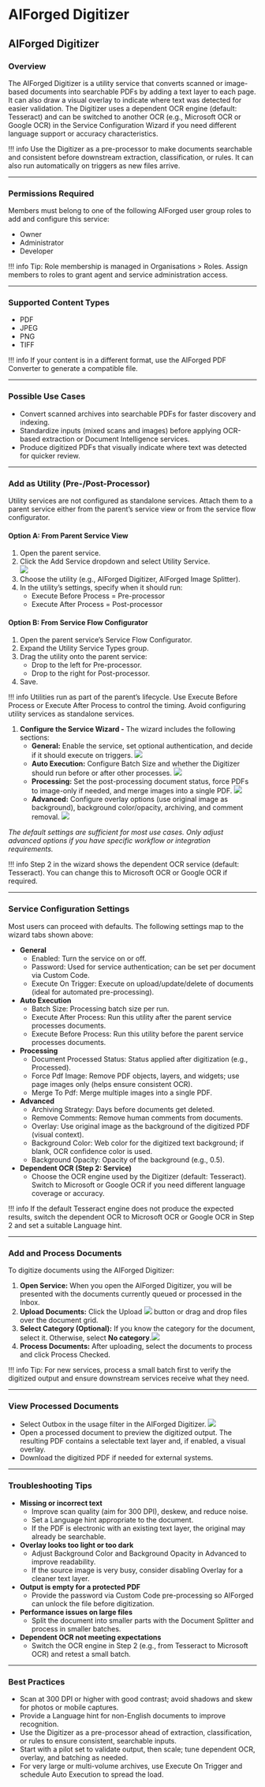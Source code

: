 # AIForged Digitizer

## AIForged Digitizer

### Overview

The AIForged Digitizer is a utility service that converts scanned or image-based documents into searchable PDFs by adding a text layer to each page. It can also draw a visual overlay to indicate where text was detected for easier validation. The Digitizer uses a dependent OCR engine (default: Tesseract) and can be switched to another OCR (e.g., Microsoft OCR or Google OCR) in the Service Configuration Wizard if you need different language support or accuracy characteristics.

!!! info
    Use the Digitizer as a pre-processor to make documents searchable and consistent before downstream extraction, classification, or rules. It can also run automatically on triggers as new files arrive.

***

### Permissions Required

Members must belong to one of the following AIForged user group roles to add and configure this service:

* Owner
* Administrator
* Developer

!!! info
    Tip: Role membership is managed in Organisations > Roles. Assign members to roles to grant agent and service administration access.

***

### Supported Content Types

* PDF
* JPEG
* PNG
* TIFF

!!! info
    If your content is in a different format, use the AIForged PDF Converter to generate a compatible file.

***

### Possible Use Cases

* Convert scanned archives into searchable PDFs for faster discovery and indexing.
* Standardize inputs (mixed scans and images) before applying OCR-based extraction or Document Intelligence services.
* Produce digitized PDFs that visually indicate where text was detected for quicker review.

***

### Add as Utility (Pre-/Post-Processor)

Utility services are not configured as standalone services. Attach them to a parent service either from the parent’s service view or from the service flow configurator.

#### Option A: From Parent Service View

1. Open the parent service.
2. Click the Add Service dropdown and select Utility Service.  
    ![](../../assets/image%20%28288%29.png)
3. Choose the utility (e.g., AIForged Digitizer, AIForged Image Splitter).
4. In the utility’s settings, specify when it should run:
    * Execute Before Process = Pre-processor
    * Execute After Process = Post-processor

#### Option B: From Service Flow Configurator

1. Open the parent service’s Service Flow Configurator.
2. Expand the Utility Service Types group.&#x20;
3. Drag the utility onto the parent service:
    * Drop to the left for Pre-processor.
    * Drop to the right for Post-processor.&#x20;
4. Save.

!!! info
    Utilities run as part of the parent’s lifecycle. Use Execute Before Process or Execute After Process to control the timing. Avoid configuring utility services as standalone services.

1. **Configure the Service Wizard -**
    The wizard includes the following sections:
    * **General:**
        Enable the service, set optional authentication, and decide if it should execute on triggers.
        ![](../../assets/Digitizer2.png)
    * **Auto Execution:**
        Configure Batch Size and whether the Digitizer should run before or after other processes.
        ![](../../assets/Digitizer3.png)
    * **Processing:**
        Set the post-processing document status, force PDFs to image-only if needed, and merge images into a single PDF.
        ![](../../assets/Digitizer4.png)
    * **Advanced:**
        Configure overlay options (use original image as background), background color/opacity, archiving, and comment removal.
        ![](../../assets/Digitizer.png)

_The default settings are sufficient for most use cases. Only adjust advanced options if you have specific workflow or integration requirements._

!!! info
    Step 2 in the wizard shows the dependent OCR service (default: Tesseract). You can change this to Microsoft OCR or Google OCR if required.

***

### Service Configuration Settings

Most users can proceed with defaults. The following settings map to the wizard tabs shown above:

* **General**
    * Enabled: Turn the service on or off.
    * Password: Used for service authentication; can be set per document via Custom Code.
    * Execute On Trigger: Execute on upload/update/delete of documents (ideal for automated pre-processing).
* **Auto Execution**
    * Batch Size: Processing batch size per run.
    * Execute After Process: Run this utility after the parent service processes documents.
    * Execute Before Process: Run this utility before the parent service processes documents.
* **Processing**
    * Document Processed Status: Status applied after digitization (e.g., Processed).
    * Force Pdf Image: Remove PDF objects, layers, and widgets; use page images only (helps ensure consistent OCR).
    * Merge To Pdf: Merge multiple images into a single PDF.
* **Advanced**
    * Archiving Strategy: Days before documents get deleted.
    * Remove Comments: Remove human comments from documents.
    * Overlay: Use original image as the background of the digitized PDF (visual context).
    * Background Color: Web color for the digitized text background; if blank, OCR confidence color is used.
    * Background Opacity: Opacity of the background (e.g., 0.5).
* **Dependent OCR (Step 2: Service)**
    * Choose the OCR engine used by the Digitizer (default: Tesseract). Switch to Microsoft or Google OCR if you need different language coverage or accuracy.

!!! info
    If the default Tesseract engine does not produce the expected results, switch the dependent OCR to Microsoft OCR or Google OCR in Step 2 and set a suitable Language hint.

***

### Add and Process Documents

To digitize documents using the AIForged Digitizer:

1. **Open Service:**
    When you open the AIForged Digitizer, you will be presented with the documents currently queued or processed in the Inbox.
2. **Upload Documents:**
    Click the Upload ![](../../assets/image%20%2813%29%20%281%29.png) button or drag and drop files over the document grid.
3. **Select Category (Optional):**
    If you know the category for the document, select it. Otherwise, select **No category**.![](../../assets/image%20%28287%29.png)
4. **Process Documents:**
    After uploading, select the documents to process and click Process Checked.

!!! info
    Tip: For new services, process a small batch first to verify the digitized output and ensure downstream services receive what they need.

***

### View Processed Documents

* Select Outbox in the usage filter in the AIForged Digitizer.
    ![](../../assets/image%20%2851%29.png)
* Open a processed document to preview the digitized output. The resulting PDF contains a selectable text layer and, if enabled, a visual overlay.
* Download the digitized PDF if needed for external systems.

***

### Troubleshooting Tips

* **Missing or incorrect text**
    * Improve scan quality (aim for 300 DPI), deskew, and reduce noise.
    * Set a Language hint appropriate to the document.
    * If the PDF is electronic with an existing text layer, the original may already be searchable.
* **Overlay looks too light or too dark**
    * Adjust Background Color and Background Opacity in Advanced to improve readability.
    * If the source image is very busy, consider disabling Overlay for a cleaner text layer.
* **Output is empty for a protected PDF**
    * Provide the password via Custom Code pre-processing so AIForged can unlock the file before digitization.
* **Performance issues on large files**
    * Split the document into smaller parts with the Document Splitter and process in smaller batches.
* **Dependent OCR not meeting expectations**
    * Switch the OCR engine in Step 2 (e.g., from Tesseract to Microsoft OCR) and retest a small batch.

***

### Best Practices

* Scan at 300 DPI or higher with good contrast; avoid shadows and skew for photos or mobile captures.
* Provide a Language hint for non-English documents to improve recognition.
* Use the Digitizer as a pre-processor ahead of extraction, classification, or rules to ensure consistent, searchable inputs.
* Start with a pilot set to validate output, then scale; tune dependent OCR, overlay, and batching as needed.
* For very large or multi-volume archives, use Execute On Trigger and schedule Auto Execution to spread the load.